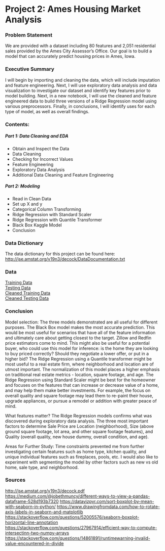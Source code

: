# Project 2: Ames Housing Market Analysis

### Problem Statement

We are provided with a dataset including 80 features and 2,051 residential sales provided by the Ames City Assessor’s Office. Our goal is to build a model that can accurately predict housing prices in Ames, Iowa.

### Executive Summary

I will begin by importing and cleaning the data, which will include imputation and feature engineering. Next, I will use exploratory data analysis and data visualization to investigate our dataset and identify key features prior to model building. Next, in a new notebook, I will use the cleaned and feature engineered data to build three versions of a Ridge Regression model using various preprocessors. Finally, in conclusions, I will identify uses for each type of model, as well as overall findings.


### Contents:
##### Part 1: Data Cleaning and EDA
- Obtain and Inspect the Data
- Data Cleaning
- Checking for Incorrect Values
- Feature Engineering
- Exploratory Data Analysis
- Additional Data Cleaning and Feature Engineering

##### Part 2: Modeling
- Read in Clean Data
- Set up X and y
- Categorical Column Transforming
- Ridge Regression with Standard Scaler
- Ridge Regression with Quantile Transformer
- Black Box Kaggle Model
- Conclusion

### Data Dictionary

The data dictionary for this project can be found here: http://jse.amstat.org/v19n3/decock/DataDocumentation.txt

### Data

[Training Data](./datasets/train.csv)  
[Testing Data](./datasets/test.csv)  
[Cleaned Training Data](./datasets/train_clean.csv)  
[Cleaned Testing Data](./datasets/test_clean.csv)  

### Conclusion

Model selection: The three models demonstrated are all useful for different purposes. The Black Box model makes the most accurate prediction. This would be most useful for scenarios that have all of the feature information and ultimately care about getting closest to the target. Zillow and Redfin price estimators come to mind. This might also be useful for a potential buyer, who could use this model for inference: is the home they are looking to buy priced correctly? Should they negotiate a lower offer, or put in a higher bid?
The Ridge Regression using a Quantile transformer might be most useful to a real estate firm, where neighborhood and location are of utmost important. The normalization of this model places a higher emphasis on traditional real estate metrics - location, square footage, and age.
The Ridge Regression using Standard Scaler might be best for the homeowner and focuses on the features that can increase or decrease value of a home, and may help them make better investments. For example, the focus on overall quality and square footage may lead them to re-paint their house, upgrade appliances, or pursue a remodel or addition with greater peace of mind.

What features matter? The Ridge Regression models confirms what was discovered during exploratory data analysis. The three most important factors to determine Sale Price are Location (neighborhood), Size (above ground square footage, lot area, and other square footage features), and Quality (overall quality, new house dummy, overall condition, and age).

Areas for Further Study: Time constraints prevented me from further investigating certain features such as home type, kitchen quality, and unique individual features such as fireplaces, pools, etc. I would also like to experiment with segmenting the model by other factors such as new vs old home, sale type, and neighborhood.

### Sources

http://jse.amstat.org/v19n3/decock.pdf
https://medium.com/@jobethmuncy/different-ways-to-view-a-pandas-dataframe-528d193b7320
https://datavizpyr.com/sort-boxplot-by-mean-with-seaborn-in-python/
https://www.drawingfromdata.com/how-to-rotate-axis-labels-in-seaborn-and-matplotlib
https://stackoverflow.com/questions/52005576/seaborn-boxplot-horizontal-line-annotation
https://stackoverflow.com/questions/27967914/efficient-way-to-compute-intersectinn-two-numpy-arrays
https://stackoverflow.com/questions/14861891/runtimewarning-invalid-value-encountered-in-divide



